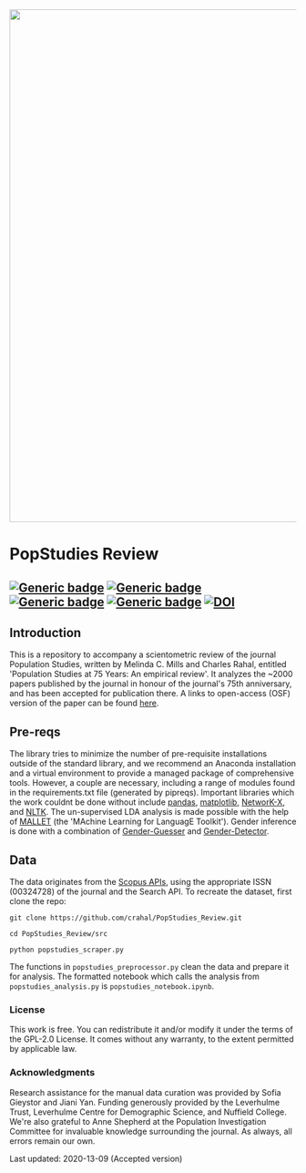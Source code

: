 <img src="https://github.com/crahal/PopStudies_Review/blob/master/assets/cover_picture.png" width="900"/>


# PopStudies Review

[![Generic badge](https://img.shields.io/badge/Python-3.7-<red>.svg)](https://shields.io/) [![Generic badge](https://img.shields.io/badge/License-GPL-2-orange.svg)](https://shields.io/) [![Generic badge](https://img.shields.io/badge/Maintained-Yes-purple.svg)](https://shields.io/) [![Generic badge](https://img.shields.io/badge/BuildPassing-Yes-red.svg)](https://shields.io/) [![DOI](https://zenodo.org/badge/DOI/10.5281/zenodo.4553236.svg)](https://doi.org/10.5281/zenodo.4553236)
---

## Introduction

This is a repository to accompany a scientometric review of the journal Population Studies, written by Melinda C. Mills and Charles Rahal, entitled 'Population Studies at 75 Years: An empirical review'. It analyzes the ~2000 papers published by the journal in honour of the journal's 75th anniversary, and has been accepted for publication there. A links to open-access (OSF) version of the paper can be found [here](https://osf.io/preprints/socarxiv/ehy3w/).

## Pre-reqs

The library tries to minimize the number of pre-requisite installations outside of the standard library, and we recommend an Anaconda installation and a virtual environment to provide a managed package of comprehensive tools. However, a couple are necessary, including a range of modules found in the requirements.txt file (generated by pipreqs). Important libraries which the work couldnt be done without include [pandas](https://github.com/pandas-dev/pandas), [matplotlib](https://github.com/matplotlib/matplotlib), [NetworK-X](https://github.com/networkx), and [NLTK](https://github.com/nltk/nltk). The un-supervised LDA analysis is made possible with the help of [MALLET](http://mallet.cs.umass.edu/topics.php) (the 'MAchine Learning for LanguagE Toolkit'). Gender inference is done with a combination of [Gender-Guesser](https://github.com/lead-ratings/gender-guesser) and [Gender-Detector](https://github.com/malev/gender-detector).

## Data

The data originates from the [Scopus APIs](https://dev.elsevier.com/), using the appropriate ISSN (00324728) of the journal and the Search API. To recreate the dataset, first clone the repo:

```git clone https://github.com/crahal/PopStudies_Review.git```

```cd PopStudies_Review/src```

```python popstudies_scraper.py```

The functions in ```popstudies_preprocessor.py``` clean the data and prepare it for analysis. The formatted notebook which calls the analysis from ```popstudies_analysis.py``` is ```popstudies_notebook.ipynb```.

### License
This work is free. You can redistribute it and/or modify it under the terms of the GPL-2.0 License. It comes without any warranty, to the extent permitted by applicable law.

### Acknowledgments
Research assistance for the manual data curation was provided by Sofia Gieystor and Jiani Yan. Funding generously provided by the Leverhulme Trust, Leverhulme Centre for Demographic Science, and Nuffield College. We're also grateful to Anne Shepherd at the Population Investigation Committee for invaluable knowledge surrounding the journal. As always, all errors remain our own.

Last updated: 2020-13-09 (Accepted version)

